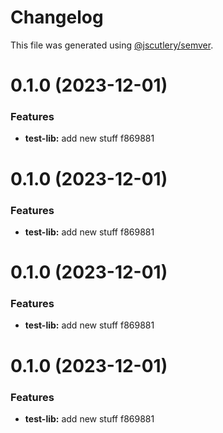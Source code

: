 # Changelog

This file was generated using [@jscutlery/semver](https://github.com/jscutlery/semver).

# 0.1.0 (2023-12-01)


### Features

* **test-lib:** add new stuff f869881



# 0.1.0 (2023-12-01)


### Features

* **test-lib:** add new stuff f869881



# 0.1.0 (2023-12-01)


### Features

* **test-lib:** add new stuff f869881



# 0.1.0 (2023-12-01)


### Features

* **test-lib:** add new stuff f869881
